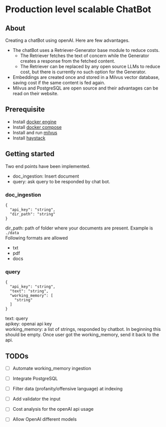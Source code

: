 # Production level scalable ChatBot

## About
Creating a chatBot using openAI. Here are few advantages.
* The chatBot uses a Retriever-Generator base module to reduce costs.
  * The Retriever fetches the text of concern while the Generator creates a response from the fetched content.
  * The Retriever can be replaced by any open source LLMs to reduce cost, but there is currently no such option for the Generator.
* Embeddings are created once and stored in a Milvus vector database, saving cost if the same content is fed again.
* Milvus and PostgreSQL are open source and their advantages can be read on their website.

## Prerequisite
* Install [docker engine](https://docs.docker.com/engine/install/ubuntu/#install-using-the-repository)
* Install [docker compose](https://docs.docker.com/compose/install/linux/#install-using-the-repository)
* Install and run [milvus](https://milvus.io/docs/install_standalone-docker.md)
* Install [haystack](https://docs.haystack.deepset.ai/docs/installation) 

## Getting started
Two end points have been implemented.  
* doc_ingestion: Insert document 
* query: ask query to be responded by chat bot. 

### doc_ingestion
```
{
  "api_key": "string",
  "dir_path": "string"
}
```

dir_path: path of folder where your documents are present. 
Example is `./data`  
Following formats are allowed
* txt
* pdf
* docs

### query
```
{
  "api_key": "string",
  "text": "string",
  "working_memory": [
    "string"
  ]
}
```

text: query  
apikey: openai api key  
working_memory: a list of strings, responded by chatbot. In beginning this should be empty.
Once user got the working_memory, send it back to the api.


## TODOs
- [ ]  Automate working_memory ingestion 
- [ ]  Integrate PostgreSQL
- [ ]  Filter data (profanity/offensive language) at indexing
- [ ]  Add validator the input
- [ ]  Cost analysis for the openAI api usage
- [ ]  Allow OpenAI different models



